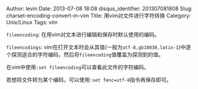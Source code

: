 Author: levin
Date: 2013-07-08 18:08
disqus_identifier: 201307081808
Slug: charset-encoding-convert-in-vim
Title: 用vim对文件进行字符转换
Category: Unix/Linux
Tags: vim

`fileencoding`: 在用vim对文本进行编辑和保存时默认使用的编码。

`fileencodings`: vim在打开文本时会从其值(一般为`utf-8,gb18030,latin-1`)中逐个探测适合的字符编码，然后将`fileencoding`值覆盖为探测到的值。<!-- more -->

在vim中使用`:set fileencoding`可以查看此文件的字符编码。

若想将文件转为某个编码，可以使用`:set fenc=utf-8`指令再保存即可。

